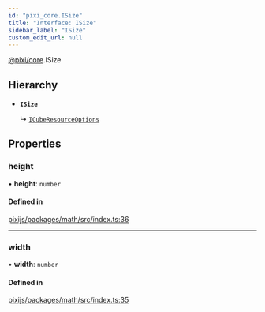 ```yaml
---
id: "pixi_core.ISize"
title: "Interface: ISize"
sidebar_label: "ISize"
custom_edit_url: null
---
```


[@pixi/core](../modules/pixi_core.md).ISize

## Hierarchy

- **`ISize`**

  ↳ [`ICubeResourceOptions`](pixi_core.ICubeResourceOptions.md)

## Properties

### height

• **height**: `number`

#### Defined in

[pixijs/packages/math/src/index.ts:36](https://github.com/pixijs/pixijs/blob/2194fe5c5/packages/math/src/index.ts#L36)

___

### width

• **width**: `number`

#### Defined in

[pixijs/packages/math/src/index.ts:35](https://github.com/pixijs/pixijs/blob/2194fe5c5/packages/math/src/index.ts#L35)
